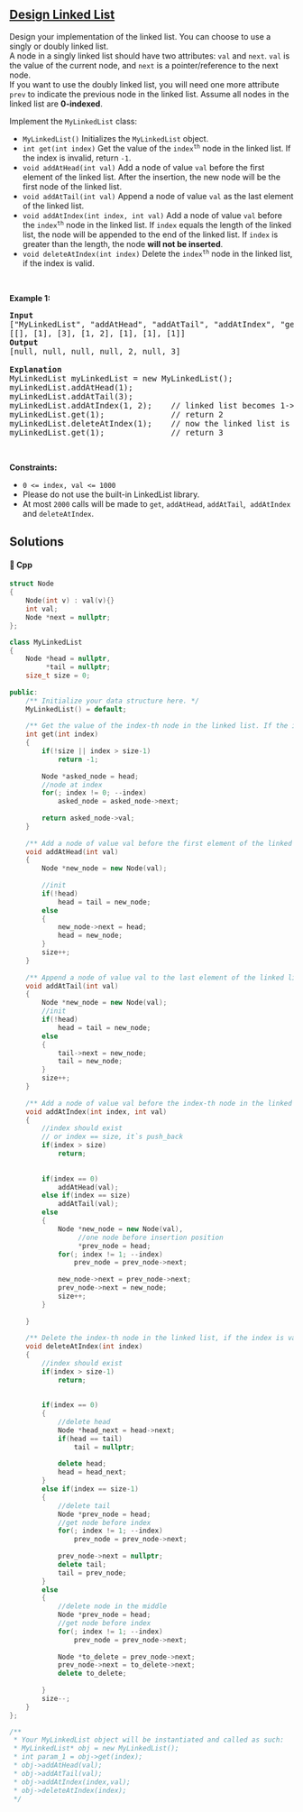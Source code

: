 ## [Design Linked List](https://leetcode.com/problems/design-linked-list)

<p>Design your&nbsp;implementation of the linked list. You can choose to use a singly or doubly linked list.<br />
A node in a singly&nbsp;linked list should have two attributes: <code>val</code>&nbsp;and <code>next</code>. <code>val</code> is the value of the current node, and <code>next</code>&nbsp;is&nbsp;a&nbsp;pointer/reference to the next node.<br />
If you want to use the doubly linked list,&nbsp;you will need&nbsp;one more attribute <code>prev</code> to indicate the previous node in the linked list. Assume all nodes in the linked list are <strong>0-indexed</strong>.</p>

<p>Implement the <code>MyLinkedList</code>&nbsp;class:</p>

<ul>
	<li><code>MyLinkedList()</code>&nbsp;Initializes&nbsp;the&nbsp;<code>MyLinkedList</code> object.</li>
	<li><code>int get(int index)</code>&nbsp;Get the value of&nbsp;the <code>index<sup>th</sup></code>&nbsp;node in the linked list. If the index is invalid, return <code>-1</code>.</li>
	<li><code>void addAtHead(int val)</code>&nbsp;Add a node of value <code>val</code>&nbsp;before the first element of the linked list. After the insertion, the new node will be the first node of the linked list.</li>
	<li><code>void addAtTail(int val)</code>&nbsp;Append a node of value <code>val</code>&nbsp;as the last element of the linked list.</li>
	<li><code>void addAtIndex(int index, int val)</code>&nbsp;Add a node of value <code>val</code>&nbsp;before the <code>index<sup>th</sup></code>&nbsp;node in the linked list.&nbsp;If <code>index</code>&nbsp;equals the length of the linked list, the node will be appended to the end of the linked list. If <code>index</code> is greater than the length, the node <strong>will not be inserted</strong>.</li>
	<li><code>void deleteAtIndex(int index)</code>&nbsp;Delete&nbsp;the <code>index<sup>th</sup></code>&nbsp;node in the linked list, if the index is valid.</li>
</ul>

<p>&nbsp;</p>
<p><strong>Example 1:</strong></p>

<pre>
<strong>Input</strong>
[&quot;MyLinkedList&quot;, &quot;addAtHead&quot;, &quot;addAtTail&quot;, &quot;addAtIndex&quot;, &quot;get&quot;, &quot;deleteAtIndex&quot;, &quot;get&quot;]
[[], [1], [3], [1, 2], [1], [1], [1]]
<strong>Output</strong>
[null, null, null, null, 2, null, 3]

<strong>Explanation</strong>
MyLinkedList myLinkedList = new MyLinkedList();
myLinkedList.addAtHead(1);
myLinkedList.addAtTail(3);
myLinkedList.addAtIndex(1, 2);    // linked list becomes 1-&gt;2-&gt;3
myLinkedList.get(1);              // return 2
myLinkedList.deleteAtIndex(1);    // now the linked list is 1-&gt;3
myLinkedList.get(1);              // return 3
</pre>

<p>&nbsp;</p>
<p><strong>Constraints:</strong></p>

<ul>
	<li><code>0 &lt;= index, val &lt;= 1000</code></li>
	<li>Please do not use the built-in LinkedList library.</li>
	<li>At most <code>2000</code>&nbsp;calls will be made to&nbsp;<code>get</code>,&nbsp;<code>addAtHead</code>,&nbsp;<code>addAtTail</code>,&nbsp; <code>addAtIndex</code> and&nbsp;<code>deleteAtIndex</code>.</li>
</ul>


## Solutions
#### 🧠 Cpp
```cpp
struct Node
{
    Node(int v) : val(v){}
    int val;
    Node *next = nullptr;
};

class MyLinkedList
{
    Node *head = nullptr,
         *tail = nullptr;
    size_t size = 0;
    
public:
    /** Initialize your data structure here. */
    MyLinkedList() = default;
    
    /** Get the value of the index-th node in the linked list. If the index is invalid, return -1. */
    int get(int index)
    {
        if(!size || index > size-1) 
            return -1;
        
        Node *asked_node = head;
        //node at index
        for(; index != 0; --index)
            asked_node = asked_node->next;
        
        return asked_node->val;
    }
    
    /** Add a node of value val before the first element of the linked list. After the insertion, the new node will be the first node of the linked list. */
    void addAtHead(int val)
    {
        Node *new_node = new Node(val);
        
        //init
        if(!head)
            head = tail = new_node;
        else
        {
            new_node->next = head;
            head = new_node;
        }
        size++;
    }
    
    /** Append a node of value val to the last element of the linked list. */
    void addAtTail(int val)
    {
        Node *new_node = new Node(val);
        //init
        if(!head)
            head = tail = new_node;
        else
        {
            tail->next = new_node;
            tail = new_node;
        }
        size++;
    }
    
    /** Add a node of value val before the index-th node in the linked list. If index equals to the length of linked list, the node will be appended to the end of linked list. If index is greater than the length, the node will not be inserted. */
    void addAtIndex(int index, int val)
    {
        //index should exist
        // or index == size, it`s push_back
        if(index > size) 
            return;
        
        
        if(index == 0)
            addAtHead(val);
        else if(index == size)
            addAtTail(val);
        else
        {
            Node *new_node = new Node(val),
                 //one node before insertion position
                 *prev_node = head;
            for(; index != 1; --index)
                prev_node = prev_node->next;
            
            new_node->next = prev_node->next;
            prev_node->next = new_node;
            size++;    
        }
        
    }
    
    /** Delete the index-th node in the linked list, if the index is valid. */
    void deleteAtIndex(int index)
    {
        //index should exist
        if(index > size-1) 
            return;
        
        
        if(index == 0)
        {
            //delete head
            Node *head_next = head->next;
            if(head == tail)
                tail = nullptr;
            
            delete head;
            head = head_next;
        }
        else if(index == size-1)
        {
            //delete tail
            Node *prev_node = head;
            //get node before index
            for(; index != 1; --index)
                prev_node = prev_node->next;
            
            prev_node->next = nullptr;
            delete tail;
            tail = prev_node;
        }
        else
        {
            //delete node in the middle
            Node *prev_node = head;
            //get node before index
            for(; index != 1; --index)
                prev_node = prev_node->next;
            
            Node *to_delete = prev_node->next;
            prev_node->next = to_delete->next;
            delete to_delete;
                
        }
        size--;
    }
};

/**
 * Your MyLinkedList object will be instantiated and called as such:
 * MyLinkedList* obj = new MyLinkedList();
 * int param_1 = obj->get(index);
 * obj->addAtHead(val);
 * obj->addAtTail(val);
 * obj->addAtIndex(index,val);
 * obj->deleteAtIndex(index);
 */
```
